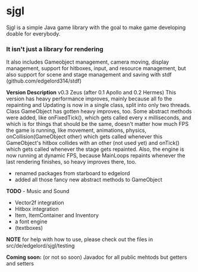 # sjgl

Sjgl is a simple Java game library with the goal
to make game developing doable for everybody. 

### It isn't just a library for rendering
It also includes Gameobject management, camera moving,
display management, support for hitboxes, input, and 
resource management, but also support for scene and 
stage management and saving with 
stdf (github.com/edgelord314/stdf)

**Version Description** v0.3 Zeus (after 0.1 Apollo and 0.2 Hermes) This version has heavy performance improves, mainly because all fo the repainting and Updating is now in a single class, split into only two threads. Class GameObject has gotten heavy improves, too. Some abstract methods were added, like onFixedTick(), which gets called every x milliseconds, and which is for things that should be the same, doesn't matter how much FPS the game is running, like movement, animations, physics, onCollision(GameObject other) which gets called whenever this GameObject's hitbox collides with an other (not used yet) and onTick() which gets called whenever the stage gets repainted.
Also, the engine is now running at dynamic FPS, because MainLoops repaints whenever the last rendering finishes, so heavy improves there, too.  

- renamed packages from starboard to edgelord
- added all those fancy new abstract methods to GameObject

**TODO** - Music and Sound
- Vector2f integration
- Hitbox integration
- Item, ItemContainer and Inventory
- a font engine
- (textboxes)

**NOTE** for help with how to use, please check out the files in 
src/de/edgelord/sjgl/testing

**Coming soon:** (or not so soon) Javadoc for all public mehtods but getters and setters

